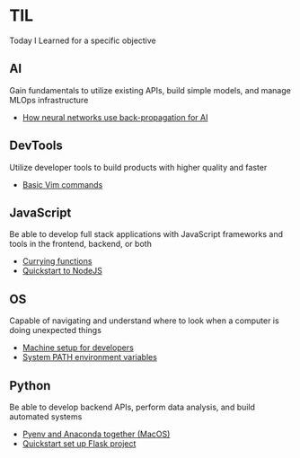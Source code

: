 # TIL
Today I Learned for a specific objective
## AI
Gain fundamentals to utilize existing APIs, build simple models, and manage MLOps infrastructure 
- [How neural networks use back-propagation for AI](https://github.com/linnalihe/til/blob/main/tech/AI/How%20neural%20networks%20use%20back-propagation%20for%20AI.md)

## DevTools
Utilize developer tools to build products with higher quality and faster
- [Basic Vim commands](https://github.com/linnalihe/til/blob/main/tech/DevTools/Basic%20Vim%20commands.md)

## JavaScript
Be able to develop full stack applications with JavaScript frameworks and tools in the frontend, backend, or both
- [Currying functions](https://github.com/linnalihe/til/blob/main/tech/JavaScript/Currying%20functions.md)
- [Quickstart to NodeJS](https://github.com/linnalihe/til/blob/main/tech/JavaScript/Quickstart%20NodeJS.md)

## OS
Capable of navigating and understand where to look when a computer is doing unexpected things
- [Machine setup for developers](https://github.com/linnalihe/til/blob/main/tech/OS/Machine%20setup%20for%20developers.md)
- [System PATH environment variables](https://github.com/linnalihe/til/blob/main/tech/OS/System%20PATH%20environment%20variables.md)

## Python
Be able to develop backend APIs, perform data analysis, and build automated systems
- [Pyenv and Anaconda together (MacOS)](https://github.com/linnalihe/til/blob/main/tech/Python/Pyenv%20and%20Anaconda%20together%20(MacOS).md)
- [Quickstart set up Flask project](https://github.com/linnalihe/til/blob/main/tech/Python/Quickstart%20Flask.md)